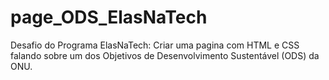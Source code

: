 # page_ODS_ElasNaTech
Desafio do Programa ElasNaTech: Criar uma pagina com HTML e CSS falando sobre um dos Objetivos de Desenvolvimento Sustentável (ODS) da ONU. 
